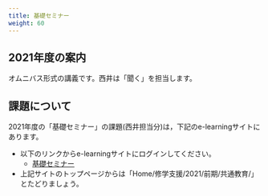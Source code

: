 ```yaml
---
title: 基礎セミナー
weight: 60
---
```


## 2021年度の案内

オムニバス形式の講義です。西井は「聞く」を担当します。

## 課題について

2021年度の「基礎セミナー」の課題(西井担当分)は，下記のe-learningサイトにあります。

- 以下のリンクからe-learningサイトにログインしてください。
	+ [基礎セミナー](https://mdcs4s.cc.yamaguchi-u.ac.jp/moodle/course/view.php?id=50691&noprocess)
- 上記サイトのトップページからは「Home/修学支援/2021/前期/共通教育/」とたどりましょう。

